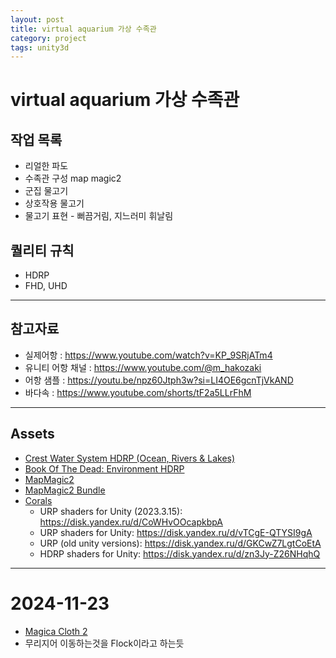 ```yaml
---
layout: post
title: virtual aquarium 가상 수족관
category: project
tags: unity3d
---
```


# virtual aquarium 가상 수족관

## 작업 목록
* 리얼한 파도
* 수족관 구성 map magic2
* 군집 물고기
* 상호작용 물고기
* 물고기 표현 - 뻐끔거림, 지느러미 휘날림

## 퀄리티 규칙
* HDRP
* FHD, UHD

---

## 참고자료
* 실제어항 : <https://www.youtube.com/watch?v=KP_9SRjATm4>
* 유니티 어항 채널 : <https://www.youtube.com/@m_hakozaki>
* 어항 샘플 : <https://youtu.be/npz60Jtph3w?si=LI4OE6gcnTjVkAND>
* 바다속 : <https://www.youtube.com/shorts/tF2a5LLrFhM>

---

## Assets
* [Crest Water System HDRP (Ocean, Rivers & Lakes)](https://assetstore.unity.com/packages/tools/particles-effects/crest-water-system-hdrp-ocean-rivers-lakes-164158)
* [Book Of The Dead: Environment HDRP](https://assetstore.unity.com/packages/essentials/tutorial-projects/book-of-the-dead-environment-hdrp-121175)
* [MapMagic2](https://assetstore.unity.com/packages/tools/terrain/mapmagic-2-165180)
* [MapMagic2 Bundle](https://assetstore.unity.com/packages/tools/terrain/mapmagic-2-bundle-178682)
* [Corals](https://assetstore.unity.com/packages/3d/vegetation/plants/corals-153595)
  * URP shaders for Unity (2023.3.15): <https://disk.yandex.ru/d/CoWHvOOcapkbpA>
  * URP shaders for Unity: <https://disk.yandex.ru/d/vTCgE-QTYSI9gA>
  * URP (old unity versions): <https://disk.yandex.ru/d/GKCwZ7LgtCoEtA>
  * HDRP shaders for Unity: <https://disk.yandex.ru/d/zn3Jy-Z26NHqhQ>

---

# 2024-11-23
* [Magica Cloth 2](https://assetstore.unity.com/packages/tools/physics/magica-cloth-2-242307)
* 무리지어 이동하는것을 Flock이라고 하는듯